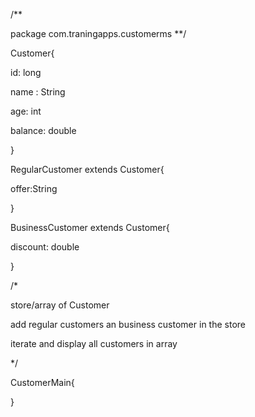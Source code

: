 
/**

package com.traningapps.customerms
**/

Customer{

id: long

name : String

age: int 

balance: double


}

RegularCustomer extends Customer{

offer:String 

}

BusinessCustomer extends Customer{

discount: double 


}




/*

store/array of Customer  

add regular customers an business customer in the store

iterate and display all customers in array

*/

CustomerMain{


}

